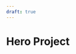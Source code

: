 ```yaml
---
draft: true
---
```


# Hero Project
<!--
NOTE: This page should contain:
- Hero Project: Showcase for Ethereal Engine's development tools and workflows
- Guide: Expands on the Basics tutorial, and teaches the user how to program the Hero Project and be comfortable with EE project development
- Segue: Lead the user into the Beyond The Basics guide

TODO:
- [ ] Third Person Camera Controller: Make the HelloSphere controllable with the camera+wasd
- [ ] Adding jump
- [ ] Collecting things
- [ ] Generating objects
- [ ] Pseudo-enemies that go towards you
- [ ] ... Steps
- [ ] _Future Ideal Project: Golf game_
-->
